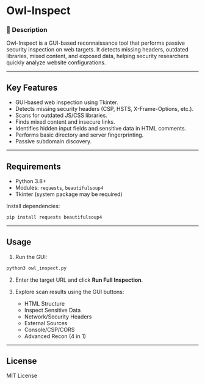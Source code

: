 # Owl-Inspect

### 🦉 Description

Owl-Inspect is a GUI-based reconnaissance tool that performs passive security inspection on web targets. It detects missing headers, outdated libraries, mixed content, and exposed data, helping security researchers quickly analyze website configurations.

---

## Key Features

* GUI-based web inspection using Tkinter.
* Detects missing security headers (CSP, HSTS, X-Frame-Options, etc.).
* Scans for outdated JS/CSS libraries.
* Finds mixed content and insecure links.
* Identifies hidden input fields and sensitive data in HTML comments.
* Performs basic directory and server fingerprinting.
* Passive subdomain discovery.

---

## Requirements

* Python 3.8+
* Modules: `requests`, `beautifulsoup4`
* Tkinter (system package may be required)

Install dependencies:

```bash
pip install requests beautifulsoup4
```

---

## Usage

1. Run the GUI:

```bash
python3 owl_inspect.py
```

2. Enter the target URL and click **Run Full Inspection**.
3. Explore scan results using the GUI buttons:

   * HTML Structure
   * Inspect Sensitive Data
   * Network/Security Headers
   * External Sources
   * Console/CSP/CORS
   * Advanced Recon (4 in 1)

---

## License

MIT License
